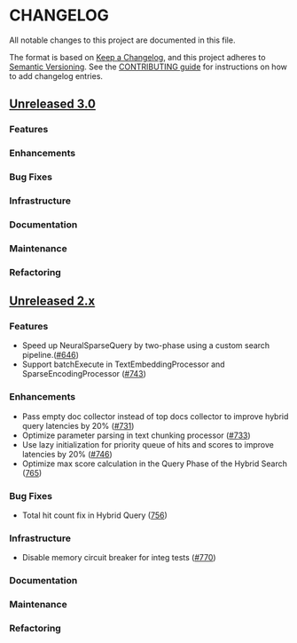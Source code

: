 # CHANGELOG
All notable changes to this project are documented in this file.

The format is based on [Keep a Changelog](https://keepachangelog.com/en/1.0.0/), and this project adheres to [Semantic Versioning](https://semver.org/spec/v2.0.0.html). See the [CONTRIBUTING guide](./CONTRIBUTING.md#Changelog) for instructions on how to add changelog entries.

## [Unreleased 3.0](https://github.com/opensearch-project/neural-search/compare/2.x...HEAD)
### Features
### Enhancements
### Bug Fixes
### Infrastructure
### Documentation
### Maintenance
### Refactoring

## [Unreleased 2.x](https://github.com/opensearch-project/neural-search/compare/2.14...2.x)
### Features
- Speed up NeuralSparseQuery by two-phase using a custom search pipeline.([#646](https://github.com/opensearch-project/neural-search/issues/646))
- Support batchExecute in TextEmbeddingProcessor and SparseEncodingProcessor ([#743](https://github.com/opensearch-project/neural-search/issues/743))
### Enhancements
- Pass empty doc collector instead of top docs collector to improve hybrid query latencies by 20% ([#731](https://github.com/opensearch-project/neural-search/pull/731))
- Optimize parameter parsing in text chunking processor ([#733](https://github.com/opensearch-project/neural-search/pull/733))
- Use lazy initialization for priority queue of hits and scores to improve latencies by 20% ([#746](https://github.com/opensearch-project/neural-search/pull/746))
- Optimize max score calculation in the Query Phase of the Hybrid Search ([765](https://github.com/opensearch-project/neural-search/pull/765))
### Bug Fixes
- Total hit count fix in Hybrid Query ([756](https://github.com/opensearch-project/neural-search/pull/756))
### Infrastructure
- Disable memory circuit breaker for integ tests ([#770](https://github.com/opensearch-project/neural-search/pull/770))
### Documentation
### Maintenance
### Refactoring
